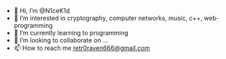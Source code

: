 - 👋 Hi, I’m @N1ceK1d
- 👀 I’m interested in cryptography, computer networks, music, c++, web-programming
- 🌱 I’m currently learning to programming
- 💞️ I’m looking to collaborate on ...
- 📫 How to reach me retr0raven666@gmail.com

<!---
N1ceK1d/N1ceK1d is a ✨ special ✨ repository because its `README.md` (this file) appears on your GitHub profile.
You can click the Preview link to take a look at your changes.
--->
